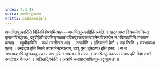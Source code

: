```yaml
---
index: 7.3.48
sutra: अभाषितपुंस्काच्च
vritti: padamanjari
---
```


 अभाषितपुंस्कादिति विहितविशेषणमित्याह---अभाषितपुंस्काद्विहितस्येति । खट्वाशब्दः स्त्रियामेव नियत इत्यभाषितपुंस्कः, बहुव्रीहेरभिधेयलिङ्गत्वादभाषितपुंस्कत्वाभावादनेन विकल्पेन न भवितव्यमिति मन्यमानं प्रत्याह---बहुव्रीहाविति । कथं भवतीत्यत आह---तत्रापीति । इतिकरणो हेतौ । यदा त्विति । कबभावपक्ष एतत् । अखट्वा इति स्थिते उपसर्जनह्रस्वत्वम्, टाप्, पुनः ठ्केऽणःऽ इति ह्रस्वः । स च समासाद्भाषितपुंसकादुत्पन्नस्य टाप इति न भवत्ययं विकल्पः । ठभाषितपुंस्कात्परस्यातःऽ इति विज्ञायमाने स्यादेवात्र विकल्पः । अतिखट्विकेति । अत्रापि समासाद्भाषितपुंस्काट्टाबुत्पन्नः ॥